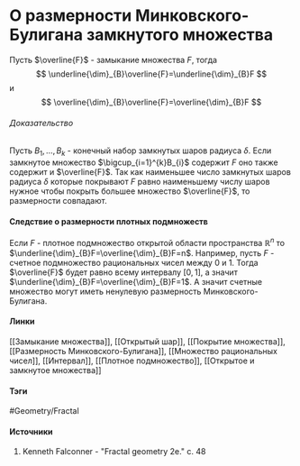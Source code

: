 # О размерности Минковского-Булигана замкнутого множества
Пусть $\overline{F}$ - замыкание множества $F$, тогда
$$
\underline{\dim}_{B}\overline{F}=\underline{\dim}_{B}F
$$
и
$$
\overline{\dim}_{B}\overline{F}=\overline{\dim}_{B}F
$$
###### Доказательство
Пусть $B_{1},\dots,B_{k}$ - конечный набор замкнутых шаров радиуса $\delta$. Если замкнутое множество $\bigcup_{i=1}^{k}B_{i}$ содержит $F$ оно также содержит и $\overline{F}$. Так как наименьшее число замкнутых шаров радиуса $\delta$ которые покрывают $F$ равно наименьшему числу шаров нужное чтобы покрыть большее множество $\overline{F}$, то размерности совпадают. 
#### Следствие о размерности плотных подмножеств
Если $F$ - плотное подмножество открытой области пространства $\mathbb{R}^{n}$ то $\underline{\dim}_{B}F=\overline{\dim}_{B}F=n$. Например, пусть $F$ - счетное подмножество рациональных чисел между $0$ и $1$. Тогда $\overline{F}$ будет равно всему интервалу $[0,1]$, а значит $\underline{\dim}_{B}F=\overline{\dim}_{B}F=1$. А значит счетные множество могут иметь ненулевую размерность Минковского-Булигана.
#### Линки
 [[Замыкание множества]],
 [[Открытый шар]],
 [[Покрытие множества]],
 [[Размерность Минковского-Булигана]],
 [[Множество рациональных чисел]],
 [[Интервал]],
 [[Плотное подмножество]],
 [[Открытое и замкнутое множества]]
#### Тэги
 #Geometry/Fractal 
#### Источники
1. Kenneth Falconner - "Fractal geometry 2e." c. 48